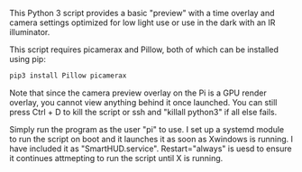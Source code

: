 This Python 3 script provides a basic "preview" with a time overlay and camera settings optimized for low light use or use in the dark with an IR illuminator.

This script requires picamerax and Pillow, both of which can be installed using pip:

```bash
pip3 install Pillow picamerax
```

Note that since the camera preview overlay on the Pi is a GPU render overlay, you cannot view anything behind it once launched. You can still press Ctrl + D to kill the script or ssh and "killall python3" if all else fails.

Simply run the program as the user "pi" to use. I set up a systemd module to run the script on boot and it launches it as soon as Xwindows is running. I have included it as "SmartHUD.service". Restart="always" is uesd to ensure it continues attmepting to run the script until X is running.
